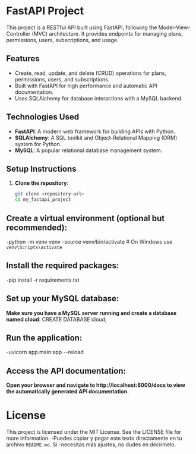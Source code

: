 # FastAPI Project
This project is a RESTful API built using FastAPI, following the Model-View-Controller (MVC) architecture. It provides endpoints for managing plans, permissions, users, subscriptions, and usage.

## Features
- Create, read, update, and delete (CRUD) operations for plans, permissions, users, and subscriptions.
- Built with FastAPI for high performance and automatic API documentation.
- Uses SQLAlchemy for database interactions with a MySQL backend.

## Technologies Used
- **FastAPI**: A modern web framework for building APIs with Python.
- **SQLAlchemy**: A SQL toolkit and Object-Relational Mapping (ORM) system for Python.
- **MySQL**: A popular relational database management system.

## Setup Instructions
1. **Clone the repository**:  
   ```bash
   git clone <repository-url>
   cd my_fastapi_project

## Create a virtual environment (optional but recommended):
-python -m venv venv
-source venv/bin/activate  # On Windows use `venv\Scripts\activate`

## Install the required packages:
-pip install -r requirements.txt

## Set up your MySQL database:
**Make sure you have a MySQL server running and create a database named cloud**:
CREATE DATABASE cloud;

## Run the application:
-uvicorn app.main:app --reload

## Access the API documentation:
**Open your browser and navigate to http://localhost:8000/docs to view the automatically generated API documentation.**

# License
This project is licensed under the MIT License. See the LICENSE file for more information.
-Puedes copiar y pegar este texto directamente en tu archivo `README.md`. Si -necesitas más ajustes, no dudes en decírmelo.
